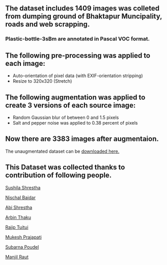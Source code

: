 ## The dataset includes 1409 images was colleted from dumping ground of Bhaktapur Muncipality, roads and web scrapping.
### Plastic-bottle-3sBm are annotated in Pascal VOC format.

## The following pre-processing was applied to each image:
* Auto-orientation of pixel data (with EXIF-orientation stripping)
* Resize to 320x320 (Stretch)

## The following augmentation was applied to create 3 versions of each source image:
* Random Gaussian blur of between 0 and 1.5 pixels
* Salt and pepper noise was applied to 0.38 percent of pixels

## Now there are 3383 images after augmentaion.

The unaugmentated dataset can be [downloaded here.](https://app.roboflow.com/ds/aRcIXkF8dv?key=hjUJIhRwjv)

## This Dataset was collected thanks to contribution of following people.

[Sushila Shrestha](https://www.linkedin.com/in/sushilashrestha/)

[Nischal Baidar](https://www.linkedin.com/in/nischal-baidar-aa8943208/)

[Abi Shrestha](https://www.linkedin.com/in/39abii/)

[Arbin Thaku](https://www.linkedin.com/in/arbin-thaku-30930120b/)

[Rajip Tuitui](https://www.linkedin.com/in/rajip-tuitui-399639284/)

[Mukesh Prajapati](https://www.linkedin.com/in/mukeshpzpt/)
[]()

[Subarna Poudel](https://www.linkedin.com/in/subarna-poudel-655a17216/)

[Manjil Raut](https://www.linkedin.com/in/manjil-raut-5bba0628b/)
[]()
[]()